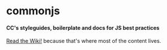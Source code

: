 # commonjs
#### CC's styleguides, boilerplate and docs for JS best practices

[Read the Wiki!](https://github.com/commoncode/common-js/wiki/) because that's where most of the content lives.
